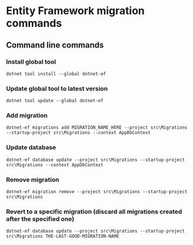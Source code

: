 ﻿# Entity Framework migration commands

## Command line commands

### Install global tool

``` shell
dotnet tool install --global dotnet-ef
```

### Update global tool to latest version

``` shell
dotnet tool update --global dotnet-ef
```

### Add migration

``` shell
dotnet-ef migrations add MIGRATION_NAME_HERE --project src\Migrations --startup-project src\Migrations --context AppDbContext
```

### Update database

``` shell
dotnet-ef database update --project src\Migrations --startup-project src\Migrations --context AppDbContext
```

### Remove migration

``` shell
dotnet-ef migration remove --project src\Migrations --startup-project src\Migrations
```

### Revert to a specific migration (discard all migrations created after the specified one)

``` shell
dotnet-ef database update --project src\Migrations --startup-project src\Migrations THE-LAST-GOOD-MIGRATION-NAME
```
